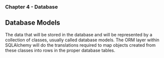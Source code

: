 ### Chapter 4 - Database

## Database Models
The data that will be stored in the database and will be represented by a collection of classes, usually called database models. The ORM layer within SQLAlchemy will do the translations required to map objects created from these classes into rows in the proper database tables.

